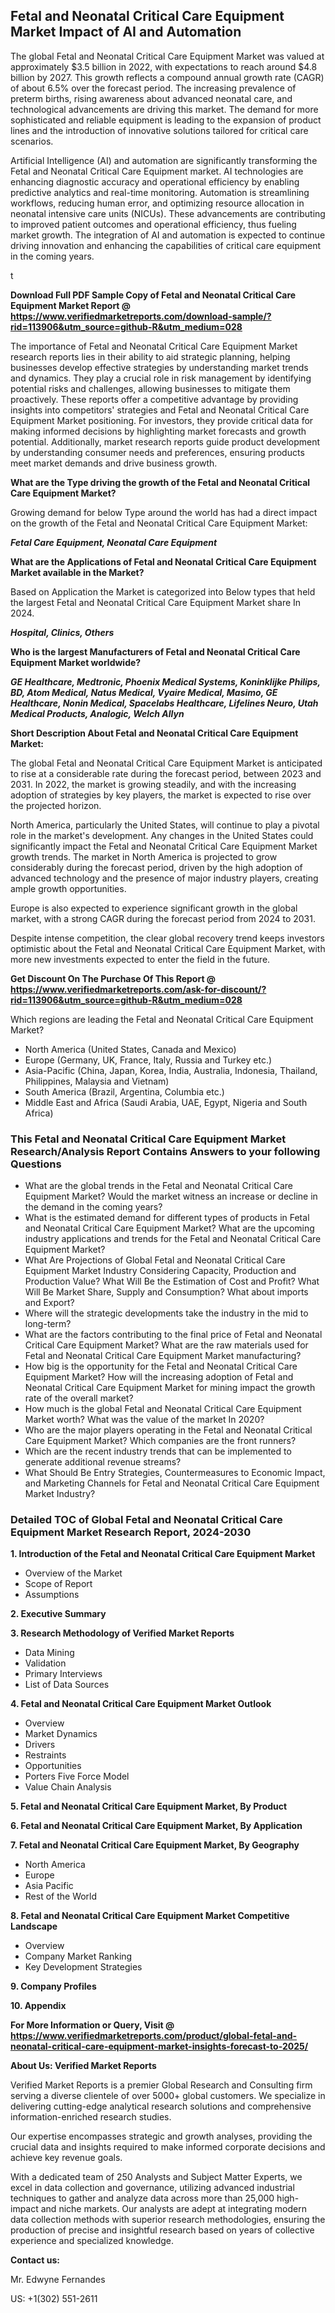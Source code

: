 <h2>Fetal and Neonatal Critical Care Equipment Market Impact of AI and Automation</h2><p>The global Fetal and Neonatal Critical Care Equipment Market was valued at approximately $3.5 billion in 2022, with expectations to reach around $4.8 billion by 2027. This growth reflects a compound annual growth rate (CAGR) of about 6.5% over the forecast period. The increasing prevalence of preterm births, rising awareness about advanced neonatal care, and technological advancements are driving this market. The demand for more sophisticated and reliable equipment is leading to the expansion of product lines and the introduction of innovative solutions tailored for critical care scenarios.</p><p>Artificial Intelligence (AI) and automation are significantly transforming the Fetal and Neonatal Critical Care Equipment market. AI technologies are enhancing diagnostic accuracy and operational efficiency by enabling predictive analytics and real-time monitoring. Automation is streamlining workflows, reducing human error, and optimizing resource allocation in neonatal intensive care units (NICUs). These advancements are contributing to improved patient outcomes and operational efficiency, thus fueling market growth. The integration of AI and automation is expected to continue driving innovation and enhancing the capabilities of critical care equipment in the coming years.</p>t</p><p id="" class=""><strong>Download Full PDF Sample Copy of Fetal and Neonatal Critical Care Equipment Market Report @ <a href="https://www.verifiedmarketreports.com/download-sample/?rid=113906&utm_source=github-R&utm_medium=028" target="_blank">https://www.verifiedmarketreports.com/download-sample/?rid=113906&utm_source=github-R&utm_medium=028</a></strong></p><p>The importance of&nbsp;Fetal and Neonatal Critical Care Equipment Market research reports lies in their ability to aid strategic planning, helping businesses develop effective strategies by understanding market trends and dynamics. They play a crucial role in risk management by identifying potential risks and challenges, allowing businesses to mitigate them proactively. These reports offer a competitive advantage by providing insights into competitors' strategies and Fetal and Neonatal Critical Care Equipment Market positioning. For investors, they provide critical data for making informed decisions by highlighting market forecasts and growth potential. Additionally, market research reports guide product development by understanding consumer needs and preferences, ensuring products meet market demands and drive business growth.</p><p><strong>What are the&nbsp;Type driving the growth of the Fetal and Neonatal Critical Care Equipment Market?</strong></p><p id="" class="">Growing demand for below Type around the world has had a direct impact on the growth of the Fetal and Neonatal Critical Care Equipment Market:</p><em><strong>Fetal Care Equipment, Neonatal Care Equipment</strong></em></p><strong>What are the&nbsp;Applications&nbsp;of Fetal and Neonatal Critical Care Equipment Market available in the Market?</strong></p><p id="" class="">Based on Application the Market is categorized into Below types that held the largest Fetal and Neonatal Critical Care Equipment Market share In 2024.</p><em><strong>Hospital, Clinics, Others</strong></em></p><strong>Who is the largest Manufacturers of Fetal and Neonatal Critical Care Equipment Market worldwide?</strong></p><p><em><strong>GE Healthcare, Medtronic, Phoenix Medical Systems, Koninklijke Philips, BD, Atom Medical, Natus Medical, Vyaire Medical, Masimo, GE Healthcare, Nonin Medical, Spacelabs Healthcare, Lifelines Neuro, Utah Medical Products, Analogic, Welch Allyn</strong></em></p><p id="" class=""><strong>Short Description About Fetal and Neonatal Critical Care Equipment Market:</strong></p><p>The global Fetal and Neonatal Critical Care Equipment Market is anticipated to rise at a considerable rate during the forecast period, between 2023 and 2031. In 2022, the market is growing steadily, and with the increasing adoption of strategies by key players, the market is expected to rise over the projected horizon.</p><p>North America, particularly the United States, will continue to play a pivotal role in the market's development. Any changes in the United States could significantly impact the Fetal and Neonatal Critical Care Equipment Market growth trends. The market in North America is projected to grow considerably during the forecast period, driven by the high adoption of advanced technology and the presence of major industry players, creating ample growth opportunities.</p><p>Europe is also expected to experience significant growth in the global market, with a strong CAGR during the forecast period from 2024 to 2031.</p><p>Despite intense competition, the clear global recovery trend keeps investors optimistic about the Fetal and Neonatal Critical Care Equipment Market, with more new investments expected to enter the field in the future.</p><p id="" class=""><strong>Get Discount On The Purchase Of This Report @ <a href="https://www.verifiedmarketreports.com/ask-for-discount/?rid=113906&utm_source=github-R&utm_medium=028" target="_blank">https://www.verifiedmarketreports.com/ask-for-discount/?rid=113906&utm_source=github-R&utm_medium=028</a></strong></p>Which regions are leading the Fetal and Neonatal Critical Care Equipment Market?</p><ul><li>North America (United States, Canada and Mexico)</li><li>Europe (Germany, UK, France, Italy, Russia and Turkey etc.)</li><li>Asia-Pacific (China, Japan, Korea, India, Australia, Indonesia, Thailand, Philippines, Malaysia and Vietnam)</li><li>South America (Brazil, Argentina, Columbia etc.)</li><li>Middle East and Africa (Saudi Arabia, UAE, Egypt, Nigeria and South Africa)</li></ul><h3 id="" class="">This Fetal and Neonatal Critical Care Equipment Market Research/Analysis Report Contains Answers to your following Questions</h3><ul><li>What are the global trends in the Fetal and Neonatal Critical Care Equipment Market? Would the market witness an increase or decline in the demand in the coming years?</li><li>What is the estimated demand for different types of products in Fetal and Neonatal Critical Care Equipment Market? What are the upcoming industry applications and trends for the Fetal and Neonatal Critical Care Equipment Market?</li><li>What Are Projections of Global Fetal and Neonatal Critical Care Equipment Market Industry Considering Capacity, Production and Production Value? What Will Be the Estimation of Cost and Profit? What Will Be Market Share, Supply and Consumption? What about imports and Export?</li><li>Where will the strategic developments take the industry in the mid to long-term?</li><li>What are the factors contributing to the final price of Fetal and Neonatal Critical Care Equipment Market? What are the raw materials used for Fetal and Neonatal Critical Care Equipment Market manufacturing?</li><li>How big is the opportunity for the Fetal and Neonatal Critical Care Equipment Market? How will the increasing adoption of Fetal and Neonatal Critical Care Equipment Market for mining impact the growth rate of the overall market?</li><li>How much is the global Fetal and Neonatal Critical Care Equipment Market worth? What was the value of the market In 2020?</li><li>Who are the major players operating in the Fetal and Neonatal Critical Care Equipment Market? Which companies are the front runners?</li><li>Which are the recent industry trends that can be implemented to generate additional revenue streams?</li><li>What Should Be Entry Strategies, Countermeasures to Economic Impact, and Marketing Channels for Fetal and Neonatal Critical Care Equipment Market Industry?</li></ul><h3 id="" class="">Detailed TOC of Global Fetal and Neonatal Critical Care Equipment Market Research Report, 2024-2030</h3><p id="" class=""><strong>1. Introduction of the Fetal and Neonatal Critical Care Equipment Market</strong></p><ul><li>Overview of the Market</li><li>Scope of Report</li><li>Assumptions</li></ul><p id="" class=""><strong>2. Executive Summary</strong></p><p id="" class=""><strong>3. Research Methodology of Verified Market Reports</strong></p><ul><li>Data Mining</li><li>Validation</li><li>Primary Interviews</li><li>List of Data Sources</li></ul><p id="" class=""><strong>4. Fetal and Neonatal Critical Care Equipment Market Outlook</strong></p><ul><li>Overview</li><li>Market Dynamics</li><li>Drivers</li><li>Restraints</li><li>Opportunities</li><li>Porters Five Force Model</li><li>Value Chain Analysis</li></ul><p id="" class=""><strong>5. Fetal and Neonatal Critical Care Equipment Market, By Product</strong></p><p id="" class=""><strong>6. Fetal and Neonatal Critical Care Equipment Market, By Application</strong></p><p id="" class=""><strong>7. Fetal and Neonatal Critical Care Equipment Market, By Geography</strong></p><ul><li>North America</li><li>Europe</li><li>Asia Pacific</li><li>Rest of the World</li></ul><p id="" class=""><strong>8. Fetal and Neonatal Critical Care Equipment Market Competitive Landscape</strong></p><ul><li>Overview</li><li>Company Market Ranking</li><li>Key Development Strategies</li></ul><p id="" class=""><strong>9. Company Profiles</strong></p><p id="" class=""><strong>10. Appendix</strong></p><p id="" class=""><strong>For More Information or Query, Visit @ <a href="https://www.verifiedmarketreports.com/product/global-fetal-and-neonatal-critical-care-equipment-market-insights-forecast-to-2025/" target="_blank">https://www.verifiedmarketreports.com/product/global-fetal-and-neonatal-critical-care-equipment-market-insights-forecast-to-2025/</a></strong></p><p id="" class=""><strong>About Us: Verified Market Reports</strong></p><p id="" class="">Verified Market Reports is a premier Global Research and Consulting firm serving a diverse clientele of over 5000+ global customers. We specialize in delivering cutting-edge analytical research solutions and comprehensive information-enriched research studies.</p><p id="" class="">Our expertise encompasses strategic and growth analyses, providing the crucial data and insights required to make informed corporate decisions and achieve key revenue goals.</p><p id="" class="">With a dedicated team of 250 Analysts and Subject Matter Experts, we excel in data collection and governance, utilizing advanced industrial techniques to gather and analyze data across more than 25,000 high-impact and niche markets. Our analysts are adept at integrating modern data collection methods with superior research methodologies, ensuring the production of precise and insightful research based on years of collective experience and specialized knowledge.</p><p id="" class=""><strong>Contact us:</strong></p><p id="" class="">Mr. Edwyne Fernandes</p><p id="" class="">US: +1(302) 551-2611</p>